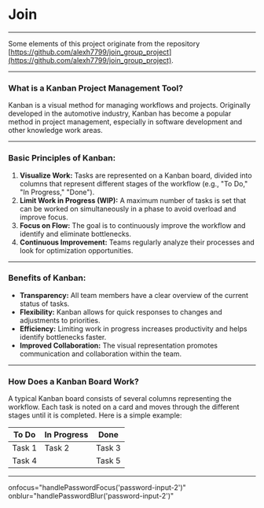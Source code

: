 # Join
---

Some elements of this project originate from the repository [https://github.com/alexh7799/join_group_project](https://github.com/alexh7799/join_group_project).

---

### **What is a Kanban Project Management Tool?**

Kanban is a visual method for managing workflows and projects. Originally developed in the automotive industry, Kanban has become a popular method in project management, especially in software development and other knowledge work areas.

---

### **Basic Principles of Kanban:**

1. **Visualize Work:** Tasks are represented on a Kanban board, divided into columns that represent different stages of the workflow (e.g., "To Do," "In Progress," "Done").
2. **Limit Work in Progress (WIP):** A maximum number of tasks is set that can be worked on simultaneously in a phase to avoid overload and improve focus.
3. **Focus on Flow:** The goal is to continuously improve the workflow and identify and eliminate bottlenecks.
4. **Continuous Improvement:** Teams regularly analyze their processes and look for optimization opportunities.

---

### **Benefits of Kanban:**

- **Transparency:** All team members have a clear overview of the current status of tasks.
- **Flexibility:** Kanban allows for quick responses to changes and adjustments to priorities.
- **Efficiency:** Limiting work in progress increases productivity and helps identify bottlenecks faster.
- **Improved Collaboration:** The visual representation promotes communication and collaboration within the team.

---

### **How Does a Kanban Board Work?**

A typical Kanban board consists of several columns representing the workflow. Each task is noted on a card and moves through the different stages until it is completed. Here is a simple example:

| To Do      | In Progress | Done     |
|------------|-------------|----------|
| Task 1     | Task 2      | Task 3   |
| Task 4     |             | Task 5   |

---

onfocus="handlePasswordFocus('password-input-2')"
 onblur="handlePasswordBlur('password-input-2')"